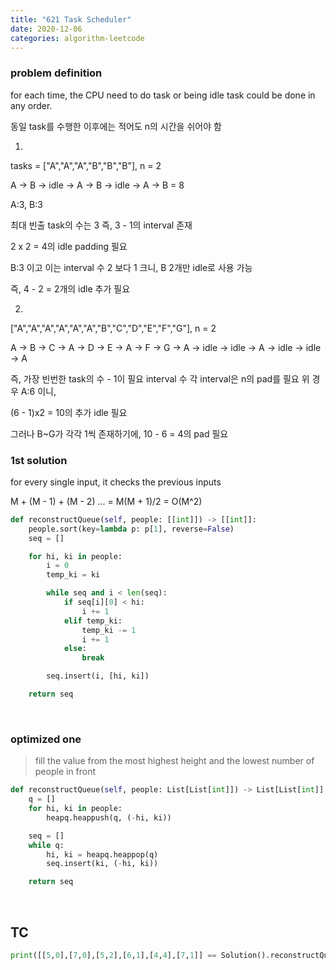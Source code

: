 ```yaml
---
title: "621 Task Scheduler"
date: 2020-12-06
categories: algorithm-leetcode
---
```


### problem definition

for each time, 
    the CPU need to do task or being idle
task could be done in any order.

동일 task를 수행한 이후에는 적어도 n의 시간을 쉬어야 함

1. 
tasks = ["A","A","A","B","B","B"], n = 2

A -> B -> idle -> A -> B -> idle -> A -> B
 = 8

A:3, B:3

최대 빈출 task의 수는 3
즉, 3 - 1의 interval 존재 

2 x 2 = 4의 idle padding 필요

B:3 이고 이는 interval 수 2 보다 1 크니, 
B 2개만 idle로 사용 가능

즉, 4 - 2 = 2개의 idle 추가 필요


2. 
["A","A","A","A","A","A","B","C","D","E","F","G"], n = 2

A -> B -> C -> A -> D -> E -> A -> F -> G -> A -> idle -> idle -> A -> idle -> idle -> A

즉, 가장 빈번한 task의 수 - 1이 필요 interval 수
각 interval은 n의 pad를 필요
위 경우
A:6 이니, 

(6 - 1)x2 = 10의 추가 idle 필요

그러나 B~G가 각각 1씩 존재하기에, 
10 - 6 = 4의 pad 필요


### 1st solution

for every single input, it checks the previous inputs

 M + (M - 1) + (M - 2) ... = M(M + 1)/2
  = O(M^2)


```python
def reconstructQueue(self, people: [[int]]) -> [[int]]:
    people.sort(key=lambda p: p[1], reverse=False)
    seq = []

    for hi, ki in people:
        i = 0
        temp_ki = ki

        while seq and i < len(seq):
            if seq[i][0] < hi:
                i += 1
            elif temp_ki:
                temp_ki -= 1
                i += 1
            else:
                break

        seq.insert(i, [hi, ki])

    return seq
```

&nbsp;

### optimized one

> fill the value from the most highest height and the lowest number of people in front

```python
def reconstructQueue(self, people: List[List[int]]) -> List[List[int]]:
    q = []
    for hi, ki in people:
        heapq.heappush(q, (-hi, ki))

    seq = []
    while q:
        hi, ki = heapq.heappop(q)
        seq.insert(ki, (-hi, ki))

    return seq
```

&nbsp;

## TC
```python
print([[5,0],[7,0],[5,2],[6,1],[4,4],[7,1]] == Solution().reconstructQueue([[7,0], [4,4], [7,1], [5,0], [6,1], [5,2]]))
```
